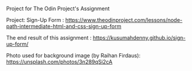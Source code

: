 Project for The Odin Project's Assignment

Project: Sign-Up Form : 
https://www.theodinproject.com/lessons/node-path-intermediate-html-and-css-sign-up-form

The end result of this assignment : 
https://kusumahdenny.github.io/sign-up-form/

Photo used for background image (by Raihan Firdaus):
https://unsplash.com/photos/3n289qSi2cA
